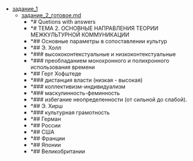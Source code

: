 - <a href = "E:\Node_projects\Node_Way\NBase\_Md\_Index\_TGUniversitet\I_kurs\Теория_и_практика_межкультурной_коммуникации_pdf\ТЕМА 2. ОСНОВНЫЕ НАПРАВЛЕНИЯ ТЕОРИИ МЕЖКУЛЬТУРНОЙ КОММУНИКАЦИИ\_Контрольные мероприятия\Практические_задания\задание_1\cat.задание_1\dir.задание_1.md">задание_1</a>
    - <a href = "E:\Node_projects\Node_Way\NBase\_Md\_Index\_TGUniversitet\I_kurs\Теория_и_практика_межкультурной_коммуникации_pdf\ТЕМА 2. ОСНОВНЫЕ НАПРАВЛЕНИЯ ТЕОРИИ МЕЖКУЛЬТУРНОЙ КОММУНИКАЦИИ\_Контрольные мероприятия\Практические_задания\задание_1\задание_2_готовое.md">задание_2_готовое.md</a>
        - *# Quetions with answers
        - *# ТЕМА 2. ОСНОВНЫЕ НАПРАВЛЕНИЯ ТЕОРИИ МЕЖКУЛЬТУРНОЙ КОММУНИКАЦИИ
        - *## Основные параметры в сопоставлении культур
        - *## Э. Холл
        - *### высококонтекстуальные и низкоконтекстуальные
        - *### преобладанием монохронного и полихронного использования времени
        - *## Герт Хофштеде
        - *### дистанция власти   (низкая - высокая)
        - *### коллективизм-индивидуализм
        - *### маскулинность-феминность
        - *### избегание неопределенности (от сильной до слабой).  
        - *## Э. Хирш
        - *### культурная грамотность 
        - *## Герман
        - *## России 
        - *## США
        - *## Франции
        - *## Японии
        - *## Великобритании
